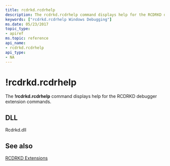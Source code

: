 ```yaml
---
title: rcdrkd.rcdrhelp
description: The rcdrkd.rcdrhelp command displays help for the RCDRKD debugger extension commands.
keywords: ["rcdrkd.rcdrhelp Windows Debugging"]
ms.date: 05/23/2017
topic_type:
- apiref
ms.topic: reference
api_name:
- rcdrkd.rcdrhelp
api_type:
- NA
---
```


# !rcdrkd.rcdrhelp


The **!rcdrkd.rcdrhelp** command displays help for the RCDRKD debugger extension commands.

## <span id="DLL"></span><span id="dll"></span>DLL


Rcdrkd.dll

## <span id="see_also"></span>See also


[RCDRKD Extensions](rcdrkd-extensions.md)

 

 






